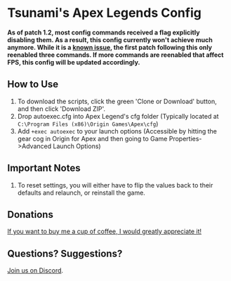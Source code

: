 # Tsunami's Apex Legends Config

**As of patch 1.2, most config commands received a flag explicitly disabling them. As a result, this config currently won't achieve much anymore. While it is a [known issue](https://www.reddit.com/r/apexlegends/comments/bxbaer/known_issues_post_patch_12/), the first patch following this only reenabled three commands. If more commands are reenabled that affect FPS, this config will be updated accordingly.**

## How to Use
1. To download the scripts, click the green 'Clone or Download' button, and then click 'Download ZIP'.
2. Drop autoexec.cfg into Apex Legend's cfg folder (Typically located at `C:\Program Files (x86)\Origin Games\Apex\cfg`)
3. Add `+exec autoexec` to your launch options (Accessible by hitting the gear cog in Origin for Apex and then going to Game Properties->Advanced Launch Options)

## Important Notes
1. To reset settings, you will either have to flip the values back to their defaults and relaunch, or reinstall the game.

## Donations
[If you want to buy me a cup of coffee, I would greatly appreciate it!](https://www.paypal.me/TsuBTW)

## Questions? Suggestions?
[Join us on Discord](https://discord.gg/2HgNzD9).
